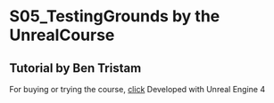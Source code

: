 # S05_TestingGrounds by the UnrealCourse
## Tutorial by Ben Tristam

For buying or trying the course, [click](https://www.udemy.com/unrealcourse/) 
Developed with Unreal Engine 4
